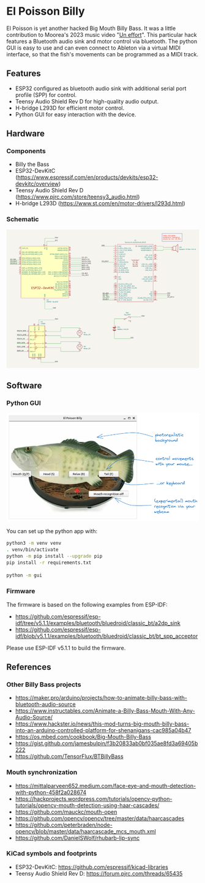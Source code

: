 # El Poisson Billy

El Poisson is yet another hacked Big Mouth Billy Bass. It was a little contribution to Moorea's 2023
music video "[Un effort](https://www.youtube.com/watch?v=xZalNH8_v24)". This particular hack
features a Bluetooth audio sink and motor control via bluetooth. The python GUI is easy to use and
can even connect to Ableton via a virtual MIDI interface, so that the fish's movements can be
programmed as a MIDI track.

## Features

- ESP32 configured as bluetooth audio sink with additional serial port profile (SPP) for control.
- Teensy Audio Shield Rev D for high-quality audio output.
- H-bridge L293D for efficient motor control.
- Python GUI for easy interaction with the device.

## Hardware

### Components

- Billy the Bass
- ESP32-DevKitC (https://www.espressif.com/en/products/devkits/esp32-devkitc/overview)
- Teensy Audio Shield Rev D (https://www.pjrc.com/store/teensy3_audio.html)
- H-bridge L293D (https://www.st.com/en/motor-drivers/l293d.html)

### Schematic

[![](hw/el_poisson_billy_rev1.svg)](https://raw.githubusercontent.com/hgrf/el-poisson-billy/main/hw/el_poisson_billy_rev1.svg)

## Software

### Python GUI

![](img/screenshot.png)

You can set up the python app with:

```sh
python3 -m venv venv
. venv/bin/activate
python -m pip install --upgrade pip
pip install -r requirements.txt

python -m gui
```

### Firmware

The firmware is based on the following examples from ESP-IDF:

- https://github.com/espressif/esp-idf/tree/v5.1.1/examples/bluetooth/bluedroid/classic_bt/a2dp_sink
- https://github.com/espressif/esp-idf/blob/v5.1.1/examples/bluetooth/bluedroid/classic_bt/bt_spp_acceptor

Please use ESP-IDF v5.1.1 to build the firmware.

## References

### Other Billy Bass projects

- https://maker.pro/arduino/projects/how-to-animate-billy-bass-with-bluetooth-audio-source
- https://www.instructables.com/Animate-a-Billy-Bass-Mouth-With-Any-Audio-Source/
- https://www.hackster.io/news/this-mod-turns-big-mouth-billy-bass-into-an-arduino-controlled-platform-for-shenanigans-cac985a04b47
- https://os.mbed.com/cookbook/Big-Mouth-Billy-Bass
- https://gist.github.com/jamesbulpin/f3b20833ab0bf035ae8fd3a69405b222
- https://github.com/TensorFlux/BTBillyBass

### Mouth synchronization

- https://mittalparveen652.medium.com/face-eye-and-mouth-detection-with-python-458f2a028674
- https://hackprojects.wordpress.com/tutorials/opencv-python-tutorials/opencv-mouth-detection-using-haar-cascades/
- https://github.com/mauckc/mouth-open
- https://github.com/opencv/opencv/tree/master/data/haarcascades
- https://github.com/peterbraden/node-opencv/blob/master/data/haarcascade_mcs_mouth.xml
- https://github.com/DanielSWolf/rhubarb-lip-sync

### KiCad symbols and footprints

- ESP32-DevKitC: https://github.com/espressif/kicad-libraries
- Teensy Audio Shield Rev D: https://forum.pjrc.com/threads/65435


